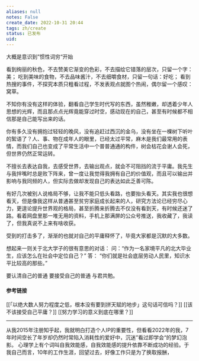 ```yaml
---
aliases: null
notes: False
create_date: 2022-10-31 20:44
tags: zh/create
status: 已发布
uid: 
---
```


大概是意识到”惯性词穷“开始

看到绚丽的秋色，不去赞美它渐变的色彩，不去描绘它错落的层次，只留一个字：美；
吃到美味的食物，不去品味酱汁，不去细嚼食材，只留一句话：好吃；
看到热搜的事件，不探究本质只粗看过程，不发表观点就图个热闹，偶尔留一个感叹：窝草。

不知你有没有这样的体验，翻看自己学生时代写的东西，虽然稚嫩，却透着少年人思想的光辉，而且那点点光辉竟能穿过时空，感动现在的自己，甚至有时候都不相信那是自己能写出来的话。

你有多久没有拥抱过轻轻的晚风，没有追赶过西沉的金乌，没有坐在一棵树下听叶的絮语了？人、事、物在成年人的眼里，已经太过平常，麻木是我们最常用的表情，而我们自己也变成了平常生活中一个普普通通的构件，树会枯花会谢人会死，但世界仍然正常运转。

不擅长去表达自我，去感受世界，去输出观点，就会不可阻挡的流于平庸。我先生与我拌嘴时总是败下阵来，曾一度让我觉得我拥有自己的价值观，而且可以输出并影响与我同频的人，但实际去做却发现自己的表达如此乏善可陈。

有好几次被别人说格局不够，让我不能只低头看路，也要抬头看天。其实我也很想看天，但是像我这样从普通甚至贫穷家庭成长起来的人，研究方法论已经穷尽心力，更遑论提升世界观的格局，甚至折腾来折腾去不仅没有看到天，有时候还迷了路。看着网盘里那一堆无用的资料，手机上那满屏的公众号推送，我收藏了，我读了，但我真说不上来有啥收获。

受到的打击多了，渐渐的也就对自己的平庸释怀了，毕竟大家都是沉默的大多数。

想起来一则关于北大学子的很有意思的对话：
问：“作为一名家境平凡的北大毕业生，应该怎么在社会中定位自己？”
答： “你们就是社会底层劳动人民里，知识水平比较高的那些。”

要认清自己的普通
要接受自己的普通
与君共勉。

#### 参考链接

[[「以绝大数人努力程度之低，根本没有要到拼天赋的地步」这句话可信吗？]]
[[该不该接受自己平庸？]]
[[努力学习的意义到底在哪里？]]

---
从我2015年注册知乎起，我就明白打造个人IP的重要性，但看看2022年的我，7年时间空长了年岁却仍然时常陷入消耗性的爱好中，沉迷”看过即学会“的梦幻泡影。
心理学上有个词叫自我效能感，自我效能感的提升依靠不断成功的经验。于我自己而言，10年的工作生涯，回望过去，好像工作只是为了换取报酬，